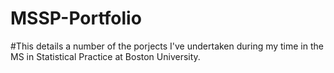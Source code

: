 # MSSP-Portfolio

#This details a number of the porjects I've undertaken during my time in the MS in Statistical Practice at Boston University. 

